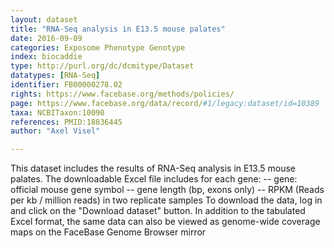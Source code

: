 ```yaml
---
layout: dataset  
title: "RNA-Seq analysis in E13.5 mouse palates"  
date: 2016-09-09  
categories: Exposome Phenotype Genotype  
index: biocaddie  
type: http://purl.org/dc/dcmitype/Dataset  
datatypes: [RNA-Seq]  
identifier: FB00000278.02  
rights: https://www.facebase.org/methods/policies/  
page: https://www.facebase.org/data/record/#1/legacy:dataset/id=10389  
taxa: NCBITaxon:10090  
references: PMID:18836445  
author: "Axel Visel"  

---
```

 This dataset includes the results of RNA-Seq analysis in E13.5 mouse palates. The downloadable Excel file includes for each gene: -- gene: official mouse gene symbol -- gene length (bp, exons only) -- RPKM (Reads per kb / million reads) in two replicate samples To download the data, log in and click on the &quot;Download dataset&quot; button. In addition to the tabulated Excel format, the same data can also be viewed as genome-wide coverage maps on the FaceBase Genome Browser mirror   

